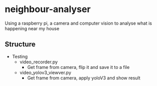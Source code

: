 # neighbour-analyser

Using a raspberry pi, a camera and computer vision to analyse what is happening near my house

## Structure

- Testing
    - video_recorder.py
        - Get frame from camera, flip it and save it to a file
    - video_yolov3_viewver.py
        - Get frame from camera, apply yoloV3 and show result
        